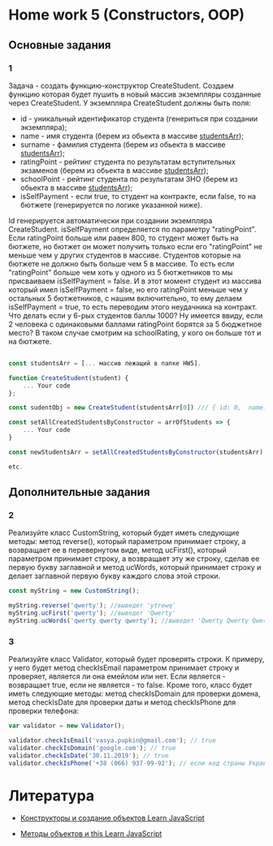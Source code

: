 # Home work 5 (Constructors, OOP)

## Основные задания

### 1

Задача - создать функцию-конструктор CreateStudent. Создаем функцию которая будет пушить в новый массив экземпляры созданные через CreateStudent.
У экземпляра CreateStudent должны быть поля:
* id - уникальный идентификатор студента (генериться при создании экземпляра);
* name - имя студента (берем из обьекта в массиве [studentsArr](https://github.com/Lobasya/HomeWorks/blob/master/HW5/studentsArr.js));
* surname - фамилия студента (берем из обьекта в массиве [studentsArr](https://github.com/Lobasya/HomeWorks/blob/master/HW5/studentsArr.js));
* ratingPoint - рейтинг студента по результатам вступительных экзаменов (берем из обьекта в массиве [studentsArr](https://github.com/Lobasya/HomeWorks/blob/master/HW5/studentsArr.js));
* schoolPoint - рейтинг студента по результатам ЗНО (берем из обьекта в массиве [studentsArr](https://github.com/Lobasya/HomeWorks/blob/master/HW5/studentsArr.js));
* isSelfPayment - если true, то студент на контракте, если false, то на бютжете (генерируется по логике указанной ниже).

Id генерируется автоматически при создании экземпляра CreateStudent. isSelfPayment определяется по параметру "ratingPoint". Если ratingPoint больше или равен 800, 
то студент может быть на бютжете, но бютжет он может получить только если его "ratingPoint" не меньше чем у других студентов в массиве. Студентов которые на бютжете 
не должно быть больше чем 5 в массиве. То есть если "ratingPoint" больше чем хоть у одного из 5 бютжетников то мы присваиваем isSelfPayment = false.
И в этот момент студент из массива который имел isSelfPayment = false, но его ratingPoint меньше чем у остальных 5 бютжетников, с нашим включительно, то ему 
делаем isSelfPayment = true, то есть переводим этого неудачника на контракт.
Что делать если у 6-рых студентов баллы 1000? Ну имеется ввиду, если 2 человека с одинаковыми баллами ratingPoint борятся за 5 бюджетное место? В таком случае смотрим на schoolRating, у кого он больше тот и на бютжете. 

```js

const studentsArr = [... массив лежащий в папке HW5].

function CreateStudent(student) {
    ... Your code
}; 

const sudentObj = new CreateStudent(studentsArr[0]) /// { id: 0,  name: 'Valeriy', surname: 'Zhmishenko', ratingPoint: 1500, schoolPoint: 1200, isSelfPayment: false, }

const setAllCreatedStudentsByConstructor = arrOfStudents => {
    ... Your code
}

const newStudentsArr = setAllCreatedStudentsByConstructor(studentsArr) /// [{ id: 0,  name: 'Valeriy', surname: 'Zhmishenko', ratingPoint: 1500, schoolPoint: 1200, isSelfPayment: false, } ...]

etc.
```

## Дополнительные задания

### 2

Реализуйте класс CustomString, который будет иметь следующие методы: метод reverse(), который параметром принимает строку, а возвращает ее в перевернутом виде, метод ucFirst(), который параметром принимает строку, а возвращает эту же строку, сделав ее первую букву заглавной и метод ucWords, который принимает строку и делает заглавной первую букву каждого слова этой строки.

``` js
const myString = new CustomString();

myString.reverse('qwerty'); //выведет 'ytrewq'
myString.ucFirst('qwerty'); //выведет 'Qwerty'
myString.ucWords('qwerty qwerty qwerty'); //выведет 'Qwerty Qwerty Qwerty

```
### 3

Реализуйте класс Validator, который будет проверять строки. К примеру, у него будет метод checkIsEmail параметром принимает строку и проверяет, является ли она емейлом или нет. Если является - возвращает true, если не является - то false. Кроме того, класс будет иметь следующие методы: метод checkIsDomain для проверки домена, метод checkIsDate для проверки даты и метод checkIsPhone для проверки телефона:

``` js
var validator = new Validator();

validator.checkIsEmail('vasya.pupkin@gmail.com'); // true
validator.checkIsDomain('google.com'); // true
validator.checkIsDate('30.11.2019'); // true
validator.checkIsPhone('+38 (066) 937-99-92'); // если код страны Украинский, то возвращаем true иначе false

```


# Литература

* [Конструкторы и создание объектов Learn JavaScript](https://learn.javascript.ru/constructor-new)

* [Методы объектов и this Learn JavaScript](https://learn.javascript.ru/object-methods)


